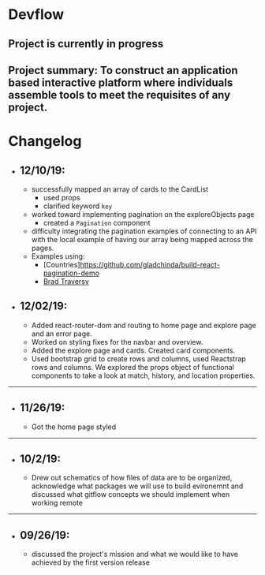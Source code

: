 # Devflow

## Project is currently in progress

## Project summary: To construct an application based interactive platform where individuals assemble tools to meet the requisites of any project.

# Changelog

- ## 12/10/19:

  - successfully mapped an array of cards to the CardList
    - used props
    - clarified keyword `key`
  - worked toward implementing pagination on the exploreObjects page
    - created a `Pagination` component
  - difficulty integrating the pagination examples of connecting to an API with the local example of having our array being mapped across the pages.
  - Examples using:
    - [Countries]https://github.com/gladchinda/build-react-pagination-demo
    - [Brad Traversy](https://github.com/bradtraversy/simple_react_pagination/blob/master/src/App.js)

- ## 12/02/19:
  - Added react-router-dom and routing to home page and explore page and an error page.
  - Worked on styling fixes for the navbar and overview.
  - Added the explore page and cards. Created card components.
  - Used bootstrap grid to create rows and columns, used Reactstrap rows and columns. We explored the props object of functional components to take a look at match, history, and location properties.

---

- ## 11/26/19:
  - Got the home page styled

---

- ## 10/2/19:
  - Drew out schematics of how files of data are to be organized, acknowledge what packages we will use to build evironemnt and discussed what gitflow concepts we should implement when working remote

---

- ## 09/26/19:
  - discussed the project's mission and what we would like to have achieved by the first version release

